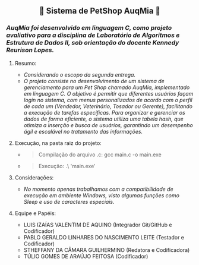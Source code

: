 ## <div align="center">🐾 Sistema de PetShop AuqMia 🐾</div>

### *AuqMia foi desenvolvido em linguagem C, como projeto avaliativo para a disciplina de Laboratório de Algoritmos e Estrutura de Dados II, sob orientação do docente Kennedy Reurison Lopes.*
1. Resumo:
   - *Considerando o escopo da segunda entrega.*
   - *O projeto consiste no desenvolvimento de um sistema de gerenciamento para
um Pet Shop chamado AuqMia, implementado em linguagem C. O objetivo é permitir
que diferentes usuários façam login no sistema, com menus personalizados de
acordo com o perfil de cada um (Vendedor, Veterinário, Tosador ou Gerente),
facilitando a execução de tarefas específicas. Para organizar e gerenciar os dados
de forma eficiente, o sistema utiliza uma tabela hash, que otimiza a inserção e busca
de usuários, garantindo um desempenho ágil e escalável no tratamento das
informações.*

2. Execução, na pasta raiz do projeto:
   - > Compilação do arquivo .c: gcc main.c -o main.exe
   - > Execução: .\ 'main.exe'
4. Considerações:
   - *No momento apenas trabalhamos com a compatibilidade de execução em ambiente Windows, visto algumas funções como Sleep e uso de caracteres especiais.*

5. Equipe e Papéis:
    - LUIS IZAÍAS VALENTIM DE AQUINO (Integrador Git/GitHub e Codificador)
    - PABLO GERALDO LINHARES DO NASCIMENTO LEITE (Testador e Codificador)
    - STHEFFANY DA CÂMARA GUILHERMINO (Redatora e Codificadora)
    - TÚLIO GOMES DE ARAÚJO FEITOSA (Codificador)
   
